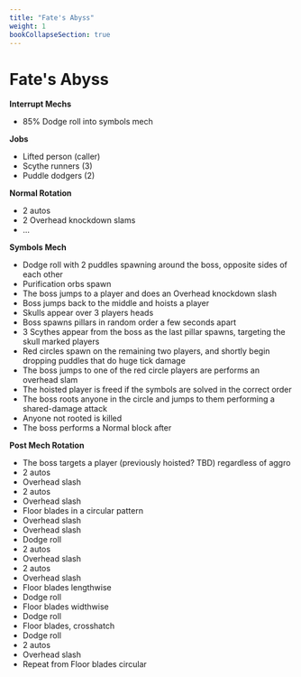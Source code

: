 ```yaml
---
title: "Fate's Abyss"
weight: 1
bookCollapseSection: true
---
```


# Fate's Abyss

**Interrupt Mechs**
- 85% Dodge roll into symbols mech

**Jobs**
- Lifted person (caller)
- Scythe runners (3)
- Puddle dodgers (2)

**Normal Rotation**
- 2 autos
- 2 Overhead knockdown slams
- ...

**Symbols Mech**
- Dodge roll with 2 puddles spawning around the boss, opposite sides of each other
- Purification orbs spawn
- The boss jumps to a player and does an Overhead knockdown slash
- Boss jumps back to the middle and hoists a player
- Skulls appear over 3 players heads
- Boss spawns pillars in random order a few seconds apart
- 3 Scythes appear from the boss as the last pillar spawns, targeting the skull marked players
- Red circles spawn on the remaining two players, and shortly begin dropping puddles that do huge tick damage
- The boss jumps to one of the red circle players are performs an overhead slam
- The hoisted player is freed if the symbols are solved in the correct order
- The boss roots anyone in the circle and jumps to them performing a shared-damage attack
- Anyone not rooted is killed
- The boss performs a Normal block after

**Post Mech Rotation**
- The boss targets a player (previously hoisted? TBD) regardless of aggro
- 2 autos
- Overhead slash
- 2 autos
- Overhead slash
- Floor blades in a circular pattern
- Overhead slash
- Overhead slash
- Dodge roll
- 2 autos
- Overhead slash
- 2 autos
- Overhead slash
- Floor blades lengthwise
- Dodge roll
- Floor blades widthwise
- Dodge roll
- Floor blades, crosshatch
- Dodge roll
- 2 autos
- Overhead slash
- Repeat from Floor blades circular
